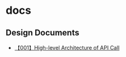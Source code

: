 # docs

## Design Documents

- [【001】High-level Architecture of API Call](./design_docs/001-high-level-architecture-of-api-call.md)